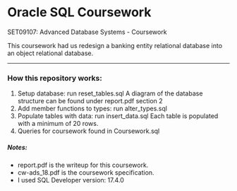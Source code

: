 # Oracle SQL Coursework
SET09107: Advanced Database Systems - Coursework

This coursework had us redesign a banking entity relational database into an object relational database. 

----------------

### How this repository works: 

1. Setup database: run reset_tables.sql 
A diagram of the database structure can be found under report.pdf section 2
2. Add member functions to types: run alter_types.sql 
3. Populate tables with data: run insert_data.sql 
Each table is populated with a minimum of 20 rows.
4. Queries for coursework found in Coursework.sql



##### Notes: 
* report.pdf is the writeup for this coursework. 
* cw-ads_18.pdf is the coursework specification. 
* I used SQL Developer version: 17.4.0

